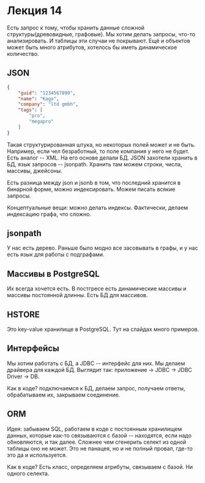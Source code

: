 # Лекция 14

Есть запрос к тому, чтобы хранить данные сложной структуры(древовидные, графовые). Мы хотим делать запросы, что-то анализировать. И таблицы эти случаи не покрывают. Ещё и объектов может быть много атрибутов, хотелось бы иметь динамическое количество.

## JSON

```JSON
{
    "guid": "1234567890",
    "name": "Kago",
    "company": "ltd gmbh",
    "tags": [
        "pro",
        "megapro"
    ]
}
```

Такая структурированная штука, но некоторых полей может и не быть. Например, если чел безработный, то поле компания у него не будет.
Есть аналог -- XML. На его основе делали БД. JSON захотели хранить в БД, язык запросов -- jsonpath. Хранить там можем строки, числа, массивы, джейсоны.

Есть разница между json и jsonb в том, что последний хранится в бинарной форме, можно индексировать. Можем писать всякие запросы.

Концептуальные вещи: можно делать индексы. Фактически, делаем индексацию графа, что сложно.

## jsonpath

У нас есть дерево. Раньше было модно все засовывать в графы, и у нас есть язык для работы с подграфами.

## Массивы в PostgreSQL

Их всегда хочется есть. В постгресе есть динамические массивы и массивы постоянной длинны. Есть БД для массивов.

## HSTORE

Это key-value хранилище в PostgreSQL. Тут на слайдах много примеров.

## Интерфейсы

Мы хотим работать с БД, а JDBC -- интерфейс для них. Мы делаем драйвера для каждой БД. Выглядит так: приложение -> JDBC -> JDBC Driver -> DB.

Как в коде? подключаемся к БД, делаем запрос, получаем ответы, обрабатываем их, закрываем соединение.

## ORM

Идея: забываем SQL, работаем в коде с постоянным хранилищем данных, которые как-то связываются с базой -- находятся, если надо обновляются, и так далее. Сложнее чем сгенерить селект из одной таблицы оно не может. Это не панацея, но и не полный провал, где-то это да и используется.

Как в коде? Есть класс, определяем атрибуты, связываем с базой. Ни одного селекта.